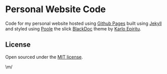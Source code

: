 # Personal Website Code

Code for my personal website hosted using [Github Pages](https://pages.github.com/) built using [Jekyll](https://jekyllrb.com/) and styled using [Poole](https://getpoole.com) the slick [BlackDoc](https://github.com/karloespiritu/BlackDoc) theme by [Karlo Epiritu](https://twitter.com/karloespiritu). 

## License

Open sourced under the [MIT license](LICENSE.md).

\m/

